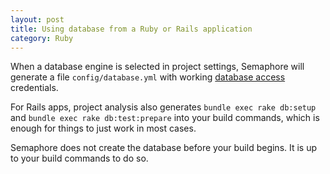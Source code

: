 ```yaml
---
layout: post
title: Using database from a Ruby or Rails application
category: Ruby
---
```


When a database engine is selected in project settings, Semaphore will
generate a file `config/database.yml` with working [database
access](/docs/databases.html) credentials.

For Rails apps, project analysis also generates `bundle exec rake db:setup` and
`bundle exec rake db:test:prepare` into your build commands, which is enough for
things to just work in most cases.

Semaphore does not create the database before your build begins. It is up to
your build commands to do so.
